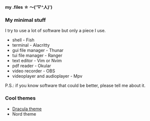 **my .files** __☆ ～('▽^人)')__


### My minimal stuff
I try to use a lot of software but only a piece I use.

 - shell - Fish
 - terminal - Alacritty
 - gui file manager - Thunar
 - tui file manager - Ranger
 - text editor - Vim or Nvim
 - pdf reader - Okular
 - video recorder - OBS
 - videoplayer and audioplayer - Mpv

P.S.: if you know software that could be better, please tell me about it.


### Cool themes
- [Dracula theme](https://gitlab.com/KevinNThomas/dotfiles)
- Nord theme
